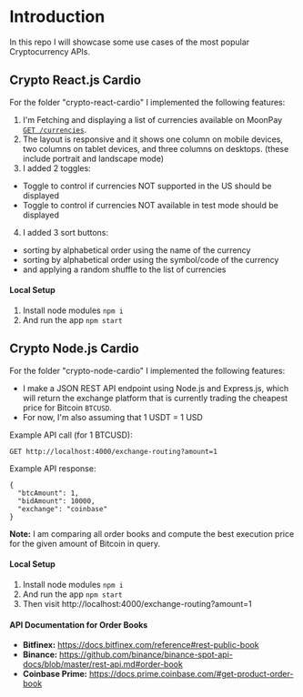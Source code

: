 # Introduction

In this repo I will showcase some use cases of the most popular Cryptocurrency APIs.

## Crypto React.js Cardio

For the folder "crypto-react-cardio" I implemented the following features:

1. I'm Fetching and displaying a list of currencies available on MoonPay [`GET /currencies`](https://api.moonpay.io/v3/currencies).
2. The layout is responsive and it shows one column on mobile devices, two columns on tablet devices, and three columns on desktops. (these include portrait and landscape mode)
3. I added 2 toggles:

- Toggle to control if currencies NOT supported in the US should be displayed
- Toggle to control if currencies NOT available in test mode should be displayed

4. I added 3 sort buttons:

- sorting by alphabetical order using the name of the currency
- sorting by alphabetical order using the symbol/code of the currency
- and applying a random shuffle to the list of currencies

#### Local Setup

1. Install node modules `npm i`
2. And run the app `npm start`

## Crypto Node.js Cardio

For the folder "crypto-node-cardio" I implemented the following features:

- I make a JSON REST API endpoint using Node.js and Express.js, which will return the exchange platform that is currently trading the cheapest price for Bitcoin `BTCUSD`.
- For now, I'm also assuming that 1 USDT = 1 USD

Example API call (for 1 BTCUSD):

```
GET http://localhost:4000/exchange-routing?amount=1
```

Example API response:

```
{
  "btcAmount": 1,
  "bidAmount": 10000,
  "exchange": "coinbase"
}
```

**Note:** I am comparing all order books and compute the best execution price for the given amount of Bitcoin in query.

#### Local Setup

1. Install node modules `npm i`
2. And run the app `npm start`
3. Then visit http://localhost:4000/exchange-routing?amount=1

#### API Documentation for Order Books

- **Bitfinex:** https://docs.bitfinex.com/reference#rest-public-book
- **Binance:** https://github.com/binance/binance-spot-api-docs/blob/master/rest-api.md#order-book
- **Coinbase Prime:** https://docs.prime.coinbase.com/#get-product-order-book
